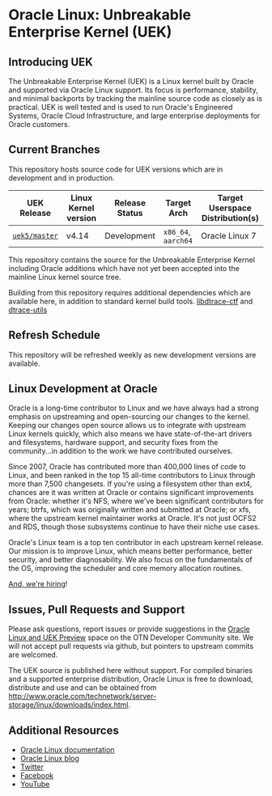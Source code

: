 # Oracle Linux: Unbreakable Enterprise Kernel (UEK)

## Introducing UEK

The Unbreakable Enterprise Kernel (UEK) is a Linux kernel built by Oracle and supported via Oracle Linux support. Its focus is performance, stability, and minimal backports by tracking the mainline source code as closely as is practical. UEK is well tested and is used to run Oracle's Engineered Systems, Oracle Cloud Infrastructure, and large enterprise deployments for Oracle customers.

## Current Branches

This repository hosts source code for UEK versions which are in development and in production. 

| UEK Release | Linux Kernel version | Release Status | Target Arch | Target Userspace Distribution(s) |
|--------------------|-----------------------------|----------------------|-----------------|--------------------------------------------|
| [`uek5/master`](https://github.com/oracle/linux-uek/tree/uek5/master) | v4.14 | Development | `x86_64`, `aarch64` | Oracle Linux 7 |

This repository contains the source for the Unbreakable Enterprise Kernel 
including Oracle additions which have not yet been accepted into the mainline 
Linux kernel source tree.

Building from this repository requires additional dependencies which are available here, in addition to standard kernel build tools.
    [libdtrace-ctf](http://oss.oracle.com/git/gitweb.cgi?p=libdtrace-ctf.git;a=summary) and [dtrace-utils](http://oss.oracle.com/git/gitweb.cgi?p=dtrace-utils.git;a=summary)


## Refresh Schedule

This repository will be refreshed weekly as new development versions are available.

## Linux Development at Oracle

Oracle is a long-time contributor to Linux and we have always had a strong emphasis on upstreaming and open-sourcing our changes to the kernel. Keeping our changes open source allows us to integrate with upstream Linux kernels quickly, which also means we have state-of-the-art drivers and filesystems, hardware support, and security fixes from the community...in addition to the work we have contributed ourselves.

Since 2007, Oracle has contributed more than 400,000 lines of code to Linux, and been ranked in the top 15 all-time contributors to Linux through more than 7,500 changesets. If you're using a filesystem other than ext4, chances are it was written at Oracle or contains significant improvements from Oracle: whether it's NFS, where we've been significant contributors for years; btrfs, which was originally written and submitted at Oracle; or xfs, where the upstream kernel maintainer works at Oracle. It's not just OCFS2 and RDS, though those subsystems continue to have their niche use cases. 

Oracle's Linux team is a top ten contributor in each upstream kernel release. Our mission is to improve Linux, which means better performance, better security, and better diagnosability. We also focus on the fundamentals of the OS, improving the scheduler and core memory allocation routines. 

[And, we're hiring](https://www.oracle.com/corporate/careers/index.html)!

## Issues, Pull Requests and Support

Please ask questions, report issues or provide suggestions in the
[Oracle Linux and UEK Preview](https://community.oracle.com/community/server_&_storage_systems/linux/oracle_linux_and_uek_preview)
space on the OTN Developer Community site. We will not accept pull requests via github, but pointers to upstream commits are welcomed.

The UEK source is published here without support. For compiled binaries and a supported
enterprise distribution, Oracle Linux is free to download, distribute and use and can be obtained from http://www.oracle.com/technetwork/server-storage/linux/downloads/index.html.

## Additional Resources

* [Oracle Linux documentation](http://docs.oracle.com/en/operating-systems/linux.html)
* [Oracle Linux blog](https://blogs.oracle.com/linux/)
* [Twitter](https://twitter.com/oraclelinux) 
* [Facebook](https://www.facebook.com/OracleLinux/)
* [YouTube](https://www.youtube.com/user/OracleLinuxChannel/)
